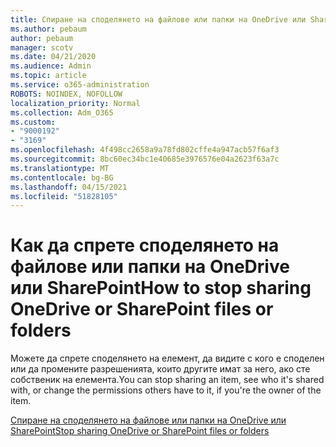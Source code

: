 ```yaml
---
title: Спиране на споделянето на файлове или папки на OneDrive или SharePoint
ms.author: pebaum
author: pebaum
manager: scotv
ms.date: 04/21/2020
ms.audience: Admin
ms.topic: article
ms.service: o365-administration
ROBOTS: NOINDEX, NOFOLLOW
localization_priority: Normal
ms.collection: Adm_O365
ms.custom:
- "9000192"
- "3169"
ms.openlocfilehash: 4f498cc2658a9a78fd802cffe4a947acb57f6af3
ms.sourcegitcommit: 8bc60ec34bc1e40685e3976576e04a2623f63a7c
ms.translationtype: MT
ms.contentlocale: bg-BG
ms.lasthandoff: 04/15/2021
ms.locfileid: "51828105"
---
```

# <a name="how-to-stop-sharing-onedrive-or-sharepoint-files-or-folders"></a><span data-ttu-id="13984-102">Как да спрете споделянето на файлове или папки на OneDrive или SharePoint</span><span class="sxs-lookup"><span data-stu-id="13984-102">How to stop sharing OneDrive or SharePoint files or folders</span></span>

<span data-ttu-id="13984-103">Можете да спрете споделянето на елемент, да видите с кого е споделен или да промените разрешенията, които другите имат за него, ако сте собственик на елемента.</span><span class="sxs-lookup"><span data-stu-id="13984-103">You can stop sharing an item, see who it's shared with, or change the permissions others have to it, if you're the owner of the item.</span></span>

[<span data-ttu-id="13984-104">Спиране на споделянето на файлове или папки на OneDrive или SharePoint</span><span class="sxs-lookup"><span data-stu-id="13984-104">Stop sharing OneDrive or SharePoint files or folders</span></span>](https://support.office.com/article/stop-sharing-onedrive-or-sharepoint-files-or-folders-or-change-permissions-0a36470f-d7fe-40a0-bd74-0ac6c1e13323)